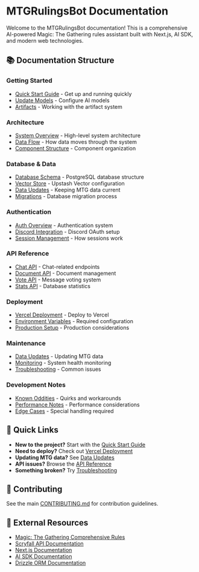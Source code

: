 # MTGRulingsBot Documentation

Welcome to the MTGRulingsBot documentation! This is a comprehensive AI-powered Magic: The Gathering rules assistant built with Next.js, AI SDK, and modern web technologies.

## 📚 Documentation Structure

### Getting Started
- [Quick Start Guide](./01-quick-start.md) - Get up and running quickly
- [Update Models](./02-update-models.md) - Configure AI models
- [Artifacts](./03-artifacts.md) - Working with the artifact system

### Architecture
- [System Overview](./architecture/overview.md) - High-level system architecture
- [Data Flow](./architecture/data-flow.md) - How data moves through the system
- [Component Structure](./architecture/components.md) - Component organization

### Database & Data
- [Database Schema](./db/schema.md) - PostgreSQL database structure
- [Vector Store](./db/vector-store.md) - Upstash Vector configuration
- [Data Updates](./db/updates.md) - Keeping MTG data current
- [Migrations](./db/migrations.md) - Database migration process

### Authentication
- [Auth Overview](./auth/overview.md) - Authentication system
- [Discord Integration](./auth/discord.md) - Discord OAuth setup
- [Session Management](./auth/sessions.md) - How sessions work

### API Reference
- [Chat API](./api/chat.md) - Chat-related endpoints
- [Document API](./api/documents.md) - Document management
- [Vote API](./api/votes.md) - Message voting system
- [Stats API](./api/stats.md) - Database statistics

### Deployment
- [Vercel Deployment](./deploy/vercel.md) - Deploy to Vercel
- [Environment Variables](./deploy/environment.md) - Required configuration
- [Production Setup](./deploy/production.md) - Production considerations

### Maintenance
- [Data Updates](./maintenance/data-updates.md) - Updating MTG data
- [Monitoring](./maintenance/monitoring.md) - System health monitoring
- [Troubleshooting](./maintenance/troubleshooting.md) - Common issues

### Development Notes
- [Known Oddities](./oddities/README.md) - Quirks and workarounds
- [Performance Notes](./oddities/performance.md) - Performance considerations
- [Edge Cases](./oddities/edge-cases.md) - Special handling required

## 🚀 Quick Links

- **New to the project?** Start with the [Quick Start Guide](./01-quick-start.md)
- **Need to deploy?** Check out [Vercel Deployment](./deploy/vercel.md)
- **Updating MTG data?** See [Data Updates](./maintenance/data-updates.md)
- **API issues?** Browse the [API Reference](./api/)
- **Something broken?** Try [Troubleshooting](./maintenance/troubleshooting.md)

## 🤝 Contributing

See the main [CONTRIBUTING.md](../CONTRIBUTING.md) for contribution guidelines.

## 📖 External Resources

- [Magic: The Gathering Comprehensive Rules](https://magic.wizards.com/en/rules)
- [Scryfall API Documentation](https://scryfall.com/docs/api)
- [Next.js Documentation](https://nextjs.org/docs)
- [AI SDK Documentation](https://sdk.vercel.ai)
- [Drizzle ORM Documentation](https://orm.drizzle.team)
